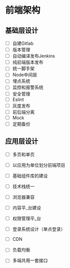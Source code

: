 # 前端架构

## 基础层设计
- [ ] 自建Gitlab
- [ ] 版本管理
- [ ] 自动编译发布Jenkins
- [ ] 纯前端版本发布
- [ ] 统一脚手架
- [ ] Node中间层
- [ ] 埋点系统
- [ ] 监控和报警系统
- [ ] 安全管理
- [ ] Eslint
- [ ] 灰度发布
- [ ] 前后端分离
- [ ] Mock
- [ ] 定期备份

## 应用层设计
- [ ] 多页和单页
- [ ] 以应用为单位划分前端项目
- [ ] 基础组件库的建设
- [ ] 技术栈统一
- [ ] 浏览器兼容
- [ ] 内容平_台建设
- [ ] 权限管理平_台
- [ ] 登录系统设计（单点登录）
- [ ] CDN
- [ ] 负载均衡
- [ ] 多端共用一套接口


